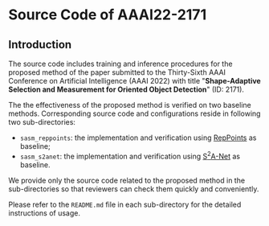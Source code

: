 # Source Code of AAAI22-2171

## Introduction

The source code includes training and inference procedures for the proposed method of the paper submitted to the Thirty-Sixth AAAI Conference on Artificial Intelligence (AAAI 2022) with title "**Shape-Adaptive Selection and Measurement for Oriented Object Detection**" (ID: 2171).

The the effectiveness of the proposed method is verified on two baseline methods. Corresponding source code and configurations reside in following two sub-directories:

* ``sasm_reppoints``: the implementation and verification using [RepPoints](https://ieeexplore.ieee.org/document/9009032) as baseline;
* ``sasm_s2anet``: the implementation and verification using [S$^2$A-Net](https://ieeexplore.ieee.org/document/9377550) as baseline.

We provide only the source code related to the proposed method in the sub-directories so that reviewers can check them quickly and conveniently.

Please refer to the ``README.md`` file in each sub-directory for the detailed instructions of usage.

